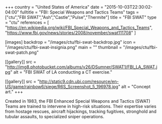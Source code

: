 +++
country = "United States of America"
date = "2015-10-03T22:30:02-04:00"
fulltitle = "FBI: Special Weapons and Tactics Teams"
tags = ["ctu","FBI SWAT","Ash","Castle","Pulse","Thermite"]
title = "FBI SWAT"
type = "ctu"
references = [
  "https://en.wikipedia.org/wiki/FBI_Special_Weapons_and_Tactics_Teams",
  "https://www.fbi.gov/news/stories/2008/november/swat111708"
]

[images]
  backdrop = "/images/ctu/fbi-swat-backdrop.jpg"
  icon = "/images/ctu/fbi-swat-insignia.png"
  main = ""
  thumbnail = "/images/ctu/fbi-swat-patch.png"

[[gallery]]
  src = "http://img8.photobucket.com/albums/v26/DSumner/SWAT1/FBI_LA_SWAT.jpg"
  alt = "FBI SWAT of LA conducting a CT exercise."

[[gallery]]
  src = "http://static9.cdn.ubi.com/resource/en-US/game/rainbow6/siege/R6S_Screenshot_5_196978.jpg"
  alt = "Concept art."
+++

Created in 1983, the FBI Enhanced Special Weapons and Tactics (SWAT) Teams are trained to intervene in high-risk situations. Their expertise varies from hostage rescues, aircraft hijackings, tracking fugitives, stronghold and tubular assaults, to specialized sniper operations.
